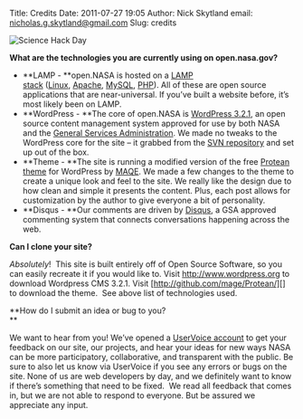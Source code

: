 Title: Credits
Date: 2011-07-27 19:05
Author: Nick Skytland
email: nicholas.g.skytland@gmail.com
Slug: credits

![Science Hack Day][]

**What are the technologies you are currently using on open.nasa.gov?**

<div>

-   **LAMP - **open.NASA is hosted on a [LAMP
    stack][] ([Linux][], [Apache][], [MySQL][], [PHP][]). All of these
    are open source applications that are near-universal. If you’ve
    built a website before, it’s most likely been on LAMP.
-   **WordPress - **The core of open.NASA is [WordPress 3.2.1][], an
    open source content management system approved for use by both NASA
    and the [General Services Administration][]. We made no tweaks to
    the WordPress core for the site – it grabbed from the [SVN
    repository][] and set up out of the box.
-   **Theme - **The site is running a modified version of
    the free [Protean theme][] for WordPress by [MAQE][]. We made a few
    changes to the theme to create a unique look and feel to the site.
    We really like the design due to how clean and simple it presents
    the content. Plus, each post allows for customization by the author
    to give everyone a bit of personality.
-   **Disqus - **Our comments are driven by [Disqus][], a GSA approved
    commenting system that connects conversations happening across the
    web.

**Can I clone your site?**

</div>

*Absolutely*!  This site is built entirely off of Open Source Software,
so you can easily recreate it if you would like to. Visit
<http://www.wordpress.org> to download Wordpress CMS 3.2.1. Visit
[http://github.com/mage/Protean/][] to download the theme.  See above
list of technologies used.

**How do I submit an idea or bug to you?  
**

We want to hear from you! We’ve opened a [UserVoice account][] to get
your feedback on our site, our projects, and hear your ideas for new
ways NASA can be more participatory, collaborative, and transparent with
the public. Be sure to also let us know via UserVoice if you see any
errors or bugs on the site. None of us are web developers by day, and we
definitely want to know if there’s something that need to be fixed.  We
read all feedback that comes in, but we are not able to respond to
everyone. But be assured we appreciate any input.

  [Science Hack Day]: http://open.nasa.gov/wp-content/uploads/2011/07/SHD.jpg
    "Science Hack Day"
  [LAMP stack]: http://en.wikipedia.org/wiki/LAMP_(software_bundle)
  [Linux]: http://en.wikipedia.org/wiki/Linux
  [Apache]: http://httpd.apache.org/
  [MySQL]: http://www.mysql.com/
  [PHP]: http://www.php.net/
  [WordPress 3.2.1]: http://www.wordpress.org/
  [General Services Administration]: http://www.apps.gov/
  [SVN repository]: http://codex.wordpress.org/Installing/Updating_WordPress_with_Subversion
  [Protean theme]: http://www.buildingtothink.com/2011/09/protean-theme-for-wordpress-available-now/%20
  [MAQE]: www.maqe.com%20
  [Disqus]: http://disqus.com/
  [http://github.com/mage/Protean/]: https://github.com/maqe/Protean
  [UserVoice account]: http://nasa.uservoice.com/
